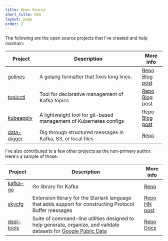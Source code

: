 ```yaml
---
title: Open Source
short_title: OSS
layout: page
order: 2
---
```


The following are the open source projects that I've created and help maintain:

| Project  | Description | More info |
|---|---|---|
| [golines](https://github.com/segmentio/golines) | A golang formatter that fixes long lines. | [Repo](https://github.com/segmentio/golines)<br/>[Blog post](/blog/cleaner-go-code-golines) |
| [topicctl](https://github.com/segmentio/topicctl) | Tool for declarative management of Kafka topics | [Repo](https://github.com/segmentio/topicctl)<br/>[Blog post](https://segment.com/blog/easier-management-of-Kafka-topics-with-topicctl/) |
| [kubeapply](https://github.com/segmentio/kubeapply) | A lightweight tool for git-based management of Kubernetes configs | [Repo](https://github.com/segmentio/kubeapply)<br/>[Blog post](https://segment.com/blog/kubernetes-configuration/) |
| [data-digger](https://github.com/segmentio/data-digger) | Dig through structured messages in Kafka, S3, or local files | [Repo](https://github.com/segmentio/data-digger) |

I've also contributed to a few other projects as the non-primary author. Here's
a sample of those:

| Project  | Description | More info |
|---|---|---|
| [kafka-go](https://github.com/segmentio/kafka-go) | Go library for Kafka | [Repo](https://github.com/segmentio/kafka-go) |
| [skycfg](https://github.com/stripe/skycfg) | Extension library for the Starlark language that adds support for constructing Protocol Buffer messages | [Repo](https://github.com/stripe/skycfg)<br/> [HN post](https://news.ycombinator.com/item?id=18589329) |
| [dspl-tools](https://github.com/google/dspl/tree/master/tools/dspltools) | Suite of command-line utilities designed to help generate, organize, and validate datasets for [Google Public Data](https://www.google.com/publicdata) | [Repo](https://github.com/google/dspl/tree/master/tools/dspltools)<br/>[Docs](https://developers.google.com/public-data/docs/dspltools) |